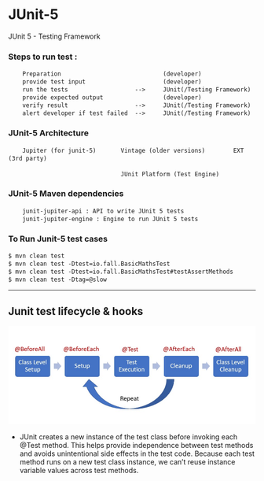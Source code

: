 # JUnit-5

JUnit 5 - Testing Framework 


### Steps to run test :
```
    Preparation                             (developer)
    provide test input                      (developer)
    run the tests                   -->     JUnit(/Testing Framework)
    provide expected output                 (developer)
    verify result                   -->     JUnit(/Testing Framework)
    alert developer if test failed  -->     JUnit(/Testing Framework)
```

### JUnit-5 Architecture
```
    Jupiter (for junit-5)       Vintage (older versions)        EXT (3rd party)

                                JUnit Platform (Test Engine) 
```

### JUnit-5 Maven dependencies
```
    junit-jupiter-api : API to write JUnit 5 tests
    junit-jupiter-engine : Engine to run JUnit 5 tests
```

### To Run Junit-5 test cases

    $ mvn clean test
    $ mvn clean test -Dtest=io.fall.BasicMathsTest
    $ mvn clean test -Dtest=io.fall.BasicMathsTest#testAssertMethods
    $ mvn clean test -Dtag=@slow

---

## Junit test lifecycle & hooks

![Template 1](pics/JUnit-Test-Life-Cycle.jpg)
* JUnit creates a new instance of the test class before invoking each @Test method. This helps provide independence between test methods and avoids unintentional side effects in the test code. Because each test method runs on a new test class instance, we can’t reuse instance variable values across test methods.